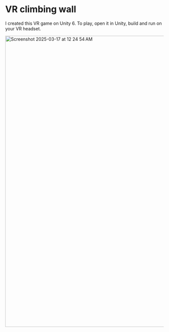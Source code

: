# VR climbing wall
I created this VR game on Unity 6. To play, open it in Unity, build and run on your VR headset.

<img width="922" alt="Screenshot 2025-03-17 at 12 24 54 AM" src="https://github.com/user-attachments/assets/e3468d52-4e85-442b-a1ae-eb36b76a2fa8" />
